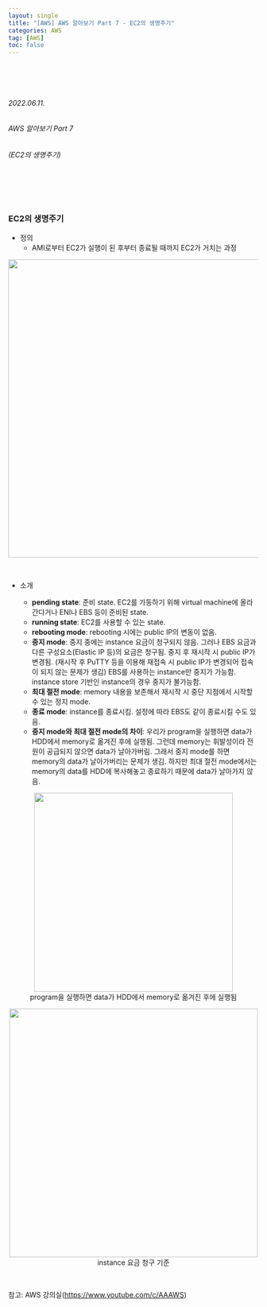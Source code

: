 ```yaml
---
layout: single
title: "[AWS] AWS 알아보기 Part 7 - EC2의 생명주기"
categories: AWS
tag: [AWS]
toc: false
---
```


<br>
<br>
<br>

###### 2022.06.11.
###### AWS 알아보기 Part 7
###### (EC2의 생명주기)

<br>
<br>
<br>


### EC2의 생명주기

- 정의
  * AMI로부터 EC2가 실행이 된 후부터 종료될 때까지 EC2가 거치는 과정

<p align="center">
  <img src="https://img1.daumcdn.net/thumb/R1280x0/?scode=mtistory2&fname=https%3A%2F%2Fblog.kakaocdn.net%2Fdn%2Fb7igw9%2FbtrExGhthJZ%2FzbOKEM1JuVeGz72zTNAVMk%2Fimg.png" width=600><br>
</p>

<br>

- 소개

  * **pending state**: 준비 state. EC2를 가동하기 위해 virtual machine에 올라간다거나 ENI나 EBS 등이 준비된 state.
  * **running state**: EC2를 사용할 수 있는 state.
  * **rebooting mode**: rebooting 시에는 public IP의 변동이 없음.
  * **중지 mode**: 중지 중에는 instance 요금이 청구되지 않음. 그러나 EBS 요금과 다른 구성요소(Elastic IP 등)의 요금은 청구됨. 중지 후 재시작 시 public IP가 변경됨. (재시작 후 PuTTY 등을 이용해 재접속 시 public IP가 변경되어 접속이 되지 않는 문제가 생김) EBS를 사용하는 instance만 중지가 가능함. instance store 기반인 instance의 경우 중지가 불가능함.
  * **최대 절전 mode**: memory 내용을 보존해서 재시작 시 중단 지점에서 시작할 수 있는 정지 mode.
  * **종료 mode**: instance를 종료시킴. 설정에 따라 EBS도 같이 종료시킬 수도 있음.
  * **중지 mode와 최대 절전 mode의 차이**: 우리가 program을 실행하면 data가 HDD에서 memory로 옮겨진 후에 실행됨. 그런데 memory는 휘발성이라 전원이 공급되지 않으면 data가 날아가버림. 그래서 중지 mode를 하면 memory의 data가 날아가버리는 문제가 생김. 하지만 최대 절전 mode에서는 memory의 data를 HDD에 복사해놓고 종료하기 때문에 data가 날아가지 않음.

<p align="center">
  <img src="https://img1.daumcdn.net/thumb/R1280x0/?scode=mtistory2&fname=https%3A%2F%2Fblog.kakaocdn.net%2Fdn%2FuRlEv%2FbtrEw8TdEiL%2FtgrbkOJnC1IWA9MpWYzHHk%2Fimg.png" width=400><br>
  program을 실행하면 data가 HDD에서 memory로 옮겨진 후에 실행됨<br>
</p>

<p align="center">
  <img src="https://img1.daumcdn.net/thumb/R1280x0/?scode=mtistory2&fname=https%3A%2F%2Fblog.kakaocdn.net%2Fdn%2FdjyFcP%2FbtrEvfkiv9d%2Fj9aYQMmn5FD6xMCCce1t21%2Fimg.png" width=500><br>
  instance 요금 청구 기준<br>
</p>


<br>


참고: AWS 강의실(https://www.youtube.com/c/AAAWS)

